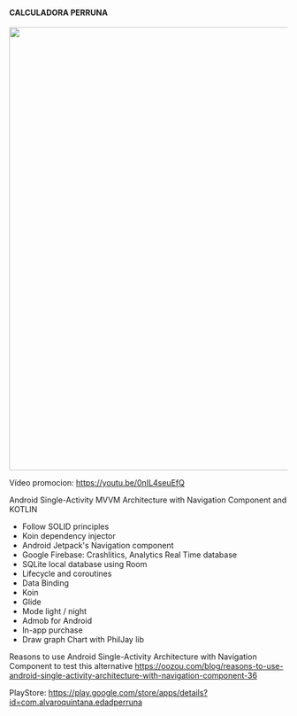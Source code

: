    #### CALCULADORA PERRUNA ####

<p align="center">
    <img src="https://github.com/AlvaroQ/CalculadoraPerruna/blob/master/captures/dog_calculator_landing.png" width="800">
</p>

Vídeo promocion: https://youtu.be/0nIL4seuEfQ

Android Single-Activity MVVM Architecture with Navigation Component and KOTLIN
 - Follow SOLID principles
 - Koin dependency injector
 - Android Jetpack's Navigation component
 - Google Firebase: Crashlitics, Analytics Real Time database
 - SQLite local database using Room
 - Lifecycle and coroutines
 - Data Binding
 - Koin
 - Glide
 - Mode light / night
 - Admob for Android
 - In-app purchase
 - Draw graph Chart with PhilJay lib

Reasons to use Android Single-Activity Architecture with Navigation Component to test this alternative
https://oozou.com/blog/reasons-to-use-android-single-activity-architecture-with-navigation-component-36

PlayStore: https://play.google.com/store/apps/details?id=com.alvaroquintana.edadperruna

